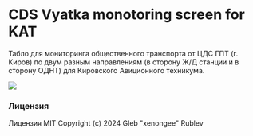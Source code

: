 # CDS Vyatka monotoring screen for KAT 
Табло для мониторинга общественного транспорта от ЦДС ГПТ (г. Киров)
по двум разным направлениям (в сторону Ж/Д станции и в сторону ОДНТ)
для Кировского Авиционного техникума.

![](https://github.com/xenongee/kat-cds-monitoring-board/blob/main/blob/project-showcase.gif)

### Лицензия
Лицензия MIT Copyright (c) 2024 Gleb "xenongee" Rublev 
